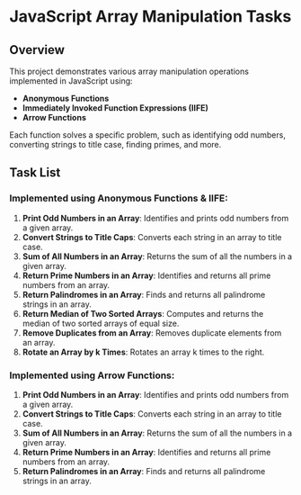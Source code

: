 # JavaScript Array Manipulation Tasks

## Overview
This project demonstrates various array manipulation operations implemented in JavaScript using:
- **Anonymous Functions**
- **Immediately Invoked Function Expressions (IIFE)**
- **Arrow Functions**

Each function solves a specific problem, such as identifying odd numbers, converting strings to title case, finding primes, and more.

## Task List

### Implemented using **Anonymous Functions** & **IIFE**:
1. **Print Odd Numbers in an Array**: Identifies and prints odd numbers from a given array.
2. **Convert Strings to Title Caps**: Converts each string in an array to title case.
3. **Sum of All Numbers in an Array**: Returns the sum of all the numbers in a given array.
4. **Return Prime Numbers in an Array**: Identifies and returns all prime numbers from an array.
5. **Return Palindromes in an Array**: Finds and returns all palindrome strings in an array.
6. **Return Median of Two Sorted Arrays**: Computes and returns the median of two sorted arrays of equal size.
7. **Remove Duplicates from an Array**: Removes duplicate elements from an array.
8. **Rotate an Array by k Times**: Rotates an array k times to the right.

### Implemented using **Arrow Functions**:
1. **Print Odd Numbers in an Array**: Identifies and prints odd numbers from a given array.
2. **Convert Strings to Title Caps**: Converts each string in an array to title case.
3. **Sum of All Numbers in an Array**: Returns the sum of all the numbers in a given array.
4. **Return Prime Numbers in an Array**: Identifies and returns all prime numbers from an array.
5. **Return Palindromes in an Array**: Finds and returns all palindrome strings in an array.
